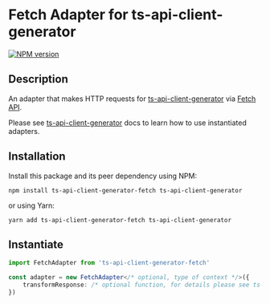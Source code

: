# Fetch Adapter for ts-api-client-generator

[![NPM version](https://img.shields.io/npm/v/ts-api-client-generator-fetch.svg)](https://www.npmjs.com/package/ts-api-client-generator-fetch)

## Description

An adapter that makes HTTP requests for [ts-api-client-generator](https://github.com/inforion/ts-api-client-generator)
via [Fetch API](https://developer.mozilla.org/en-US/docs/Web/API/Fetch_API).

Please see [ts-api-client-generator](https://github.com/inforion/ts-api-client-generator) docs to learn how to use instantiated adapters.

## Installation

Install this package and its peer dependency using NPM:

```
npm install ts-api-client-generator-fetch ts-api-client-generator
```

or using Yarn:

```
yarn add ts-api-client-generator-fetch ts-api-client-generator
```

## Instantiate

```ts
import FetchAdapter from 'ts-api-client-generator-fetch'

const adapter = new FetchAdapter</* optional, type of context */>({
    transformResponse: /* optional function, for details please see ts-api-client-generator docs */
})
```
